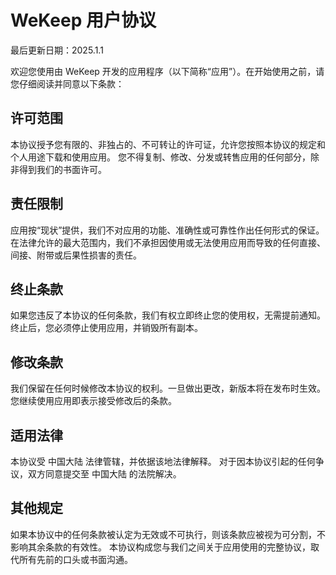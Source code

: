 # WeKeep 用户协议
最后更新日期：2025.1.1

欢迎您使用由 WeKeep 开发的应用程序（以下简称“应用”）。在开始使用之前，请您仔细阅读并同意以下条款：

## 许可范围
本协议授予您有限的、非独占的、不可转让的许可证，允许您按照本协议的规定和个人用途下载和使用应用。
您不得复制、修改、分发或转售应用的任何部分，除非得到我们的书面许可。
## 责任限制
应用按“现状”提供，我们不对应用的功能、准确性或可靠性作出任何形式的保证。
在法律允许的最大范围内，我们不承担因使用或无法使用应用而导致的任何直接、间接、附带或后果性损害的责任。
## 终止条款
如果您违反了本协议的任何条款，我们有权立即终止您的使用权，无需提前通知。
终止后，您必须停止使用应用，并销毁所有副本。
## 修改条款
我们保留在任何时候修改本协议的权利。一旦做出更改，新版本将在发布时生效。
您继续使用应用即表示接受修改后的条款。
## 适用法律
本协议受 中国大陆 法律管辖，并依据该地法律解释。
对于因本协议引起的任何争议，双方同意提交至 中国大陆 的法院解决。
## 其他规定
如果本协议中的任何条款被认定为无效或不可执行，则该条款应被视为可分割，不影响其余条款的有效性。
本协议构成您与我们之间关于应用使用的完整协议，取代所有先前的口头或书面沟通。
